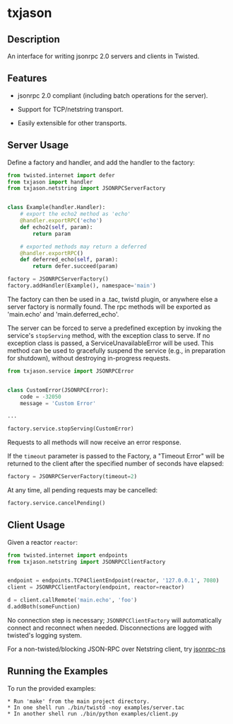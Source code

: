 txjason
============


Description
-----------

An interface for writing jsonrpc 2.0 servers and clients in Twisted.


Features
--------

* jsonrpc 2.0 compliant (including batch operations for the server).

* Support for TCP/netstring transport.

* Easily extensible for other transports.


Server Usage
------------

Define a factory and handler, and add the handler to the factory:

```python
from twisted.internet import defer
from txjason import handler
from txjason.netstring import JSONRPCServerFactory


class Example(handler.Handler):
    # export the echo2 method as 'echo'
    @handler.exportRPC('echo')
    def echo2(self, param):
        return param

    # exported methods may return a deferred
    @handler.exportRPC()
    def deferred_echo(self, param):
        return defer.succeed(param)

factory = JSONRPCServerFactory()
factory.addHandler(Example(), namespace='main')
```

The factory can then be used in a .tac, twistd plugin, or anywhere else a server factory
is normally found. The rpc methods will be exported as 'main.echo' and 'main.deferred_echo'.

The server can be forced to serve a predefined exception by invoking the service's
``stopServing`` method, with the exception class to serve. If no exception class is passed,
a ServiceUnavailableError will be used. This method can be used to gracefully suspend the
service (e.g., in preparation for shutdown), without destroying in-progress requests.

```python
from txjason.service import JSONRPCError


class CustomError(JSONRPCError):
    code = -32050
    message = 'Custom Error'

...

factory.service.stopServing(CustomError)
```

Requests to all methods will now receive an error response.

If the ``timeout`` parameter is passed to the Factory, a "Timeout Error" will be returned to the
client after the specified number of seconds have elapsed:

```python
factory = JSONRPCServerFactory(timeout=2)
```

At any time, all pending requests may be cancelled:

```python
factory.service.cancelPending()
```

Client Usage
------------

Given a reactor ``reactor``:

```python
from twisted.internet import endpoints
from txjason.netstring import JSONRPCClientFactory


endpoint = endpoints.TCP4ClientEndpoint(reactor, '127.0.0.1', 7080)
client = JSONRPCClientFactory(endpoint, reactor=reactor)

d = client.callRemote('main.echo', 'foo')
d.addBoth(someFunction)
```

No connection step is necessary;
``JSONRPCClientFactory`` will automatically connect and reconnect when needed.
Disconnections are logged with twisted's logging system.

For a non-twisted/blocking JSON-RPC over Netstring client, try [jsonrpc-ns](https://github.com/flowroute/jsonrpc-ns)

Running the Examples
--------------------

To run the provided examples:

    * Run 'make' from the main project directory.
    * In one shell run ./bin/twistd -noy examples/server.tac
    * In another shell run ./bin/python examples/client.py
